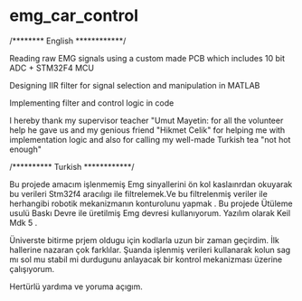 # emg_car_control

/******** English ************/



Reading raw EMG signals using a custom made PCB which includes 10 bit ADC + STM32F4 MCU 

Designing IIR filter for signal selection and manipulation in MATLAB

Implementing filter and control logic in code

I hereby thank my supervisor teacher "Umut Mayetin: for all the volunteer help he gave us and my genious friend "Hikmet Celik" for helping me with implementation logic and also for calling my well-made Turkish tea "not hot enough" 


/********** Turkish ************/

Bu projede amacım işlenmemiş Emg sinyallerini ön kol kaslaınrdan okuyarak bu verileri Stm32f4 aracılıgı ile filtrelemek.Ve bu filtrelenmiş veriler ile herhangibi robotik mekanizmanın konturolunu yapmak .
Bu projede Ütüleme usulü Baskı Devre ile üretilmiş Emg devresi kullanıyorum. Yazılım olarak Keil Mdk 5 .

Üniverste bitirme prjem oldugu için kodlarla uzun bir zaman geçirdim. İlk hallerine nazaran çok farklılar. Şuanda işlenmiş verileri kullanarak  kolun sag mı sol mu stabil mi durdugunu anlayacak bir kontrol mekanizması üzerine çalışıyorum. 

Hertürlü yardıma ve yoruma açıgım. 




